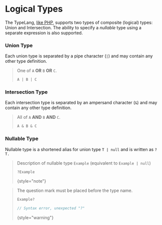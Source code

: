 # Logical Types

<show-structure for="chapter" depth="2"/>

The TypeLang, [like PHP](https://www.php.net/manual/en/language.types.type-system.php#language.types.type-system.composite), supports two types of composite (logical)
types: Union and Intersection. The ability to specify a _nullable_ type using a
separate expression is also supported.

### Union Type

Each union type is separated by a pipe character (`|`) and may contain any other
type definition.

> One of `A` **OR** `B` **OR** `C`.
> ```typescript
> A | B | C
> ```

### Intersection Type

Each intersection type is separated by an ampersand character (`&`) and may
contain any other type definition.

> All of `A` **AND** `B` **AND** `C`.
> ```typescript
> A & B & C
> ```

### Nullable Type

Nullable type is a shortened alias for union type `T | null` and is written as `?T.`

<tabs>
<tab title="Examples">

> Description of nullable type `Example` (equivalent to `Example | null`)
> ```typescript
> ?Example
> ```
> {style="note"}

</tab>
<tab title="Counterexamples">

> The question mark must be placed before the type name.
> ```typescript
> Example?
> 
> // Syntax error, unexpected "?"
> ```
> {style="warning"}
</tab>
</tabs>

